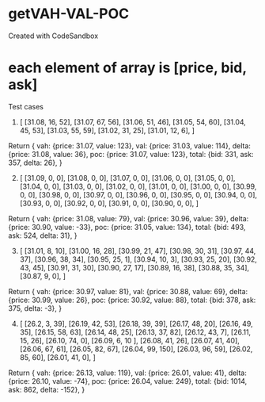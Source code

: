 # getVAH-VAL-POC
Created with CodeSandbox

# each element of array is [price, bid, ask]
Test cases

1. [
  [31.08, 16, 52],
  [31.07, 67, 56],
  [31.06, 51, 46],
  [31.05, 54, 60],
  [31.04, 45, 53],
  [31.03, 55, 59],
  [31.02, 31, 25],
  [31.01, 12, 6],
]

Return
{
  vah: {price: 31.07, value: 123},
  val: {price: 31.03, value: 114},
  deltа: {price: 31.08, value: 36},
  poc: {price: 31.07, value: 123},
  total: {bid: 331, ask: 357, delta: 26},
}


2. [
  [31.09, 0, 0],
  [31.08, 0, 0],
  [31.07, 0, 0],
  [31.06, 0, 0],
  [31.05, 0, 0],
  [31.04, 0, 0],
  [31.03, 0, 0],
  [31.02, 0, 0],
  [31.01, 0, 0],
  [31.00, 0, 0],
  [30.99, 0, 0],
  [30.98, 0, 0],
  [30.97, 0, 0],
  [30.96, 0, 0],
  [30.95, 0, 0],
  [30.94, 0, 0],
  [30.93, 0, 0],
  [30.92, 0, 0],
  [30.91, 0, 0],
  [30.90, 0, 0],
]

Return
{
  vah: {price: 31.08, value: 79},
  val: {price: 30.96, value: 39},
  deltа: {price: 30.90, value: -33},
  poc: {price: 31.05, value: 134},
  total: {bid: 493, ask: 524, delta: 31},
}



3. [
  [31.01, 8, 10],
  [31.00, 16, 28],
  [30.99, 21, 47],
  [30.98, 30, 31],
  [30.97, 44, 37],
  [30.96, 38, 34],
  [30.95, 25, 1],
  [30.94, 10, 3],
  [30.93, 25, 20],
  [30.92, 43, 45],
  [30.91, 31, 30],
  [30.90, 27, 17],
  [30.89, 16, 38],
  [30.88, 35, 34],
  [30.87, 9, 0],
]

Return
{
  vah: {price: 30.97, value: 81},
  val: {price: 30.88, value: 69},
  deltа: {price: 30.99, value: 26},
  poc: {price: 30.92, value: 88},
  total: {bid: 378, ask: 375, delta: -3},
}

4. [
  [26.2, 3, 39],
  [26.19, 42, 53],
  [26.18, 39, 39],
  [26.17, 48, 20],
  [26.16, 49, 35],
  [26.15, 58, 63],
  [26.14, 48, 25],
  [26.13, 37, 82],
  [26.12, 43, 7],
  [26.11, 15, 26],
  [26.10, 74, 0],
  [26.09, 6, 10 ],
  [26.08, 41, 26],
  [26.07, 41, 40],
  [26.06, 67, 61],
  [26.05, 82, 67],
  [26.04, 99, 150],
  [26.03, 96, 59],
  [26.02, 85, 60],
  [26.01, 41, 0],
]

Return
{
  vah: {price: 26.13, value: 119},
  val: {price: 26.01, value: 41},
  deltа: {price: 26.10, value: -74},
  poc: {price: 26.04, value: 249},
  total: {bid: 1014, ask: 862, delta: -152},
}

